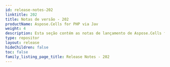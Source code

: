 ```yaml
---
id: release-notes-202
linktitle: 202
title: Notas de versão - 202
productName: Aspose.Cells for PHP via Jav
weight: 4
description: Esta seção contém as notas de lançamento de Aspose.Cells for PHP via Java para o ano de 2020. Nestas notas de lançamento, estamos publicando a lista de problemas que foram corrigidos na versão atual, bem como quaisquer API públicos e alterações comportamentais
type: repositor
layout: release
hideChildren: false
toc: false
family_listing_page_title: Release Notes - 202
---
```

